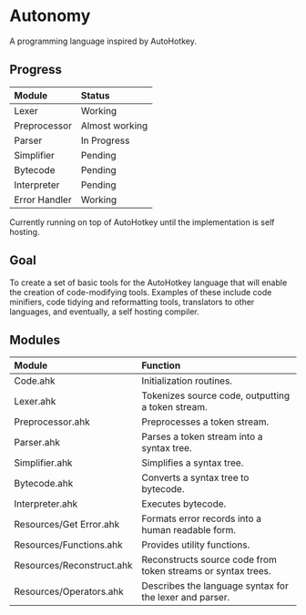 Autonomy
========
A programming language inspired by AutoHotkey.

Progress
--------

| Module        | Status         |
|:--------------|:---------------|
| Lexer         | Working        |
| Preprocessor  | Almost working |
| Parser        | In Progress    |
| Simplifier    | Pending        |
| Bytecode      | Pending        |
| Interpreter   | Pending        |
| Error Handler | Working        |

Currently running on top of AutoHotkey until the implementation is self hosting.


Goal
----

To create a set of basic tools for the AutoHotkey language that will enable the creation of code-modifying tools. Examples of these include code minifiers, code tidying and reformatting tools, translators to other languages, and eventually, a self hosting compiler.


Modules
-------

| Module                    | Function                                                     |
|:--------------------------|:-------------------------------------------------------------|
| Code.ahk                  | Initialization routines.                                     |
| Lexer.ahk                 | Tokenizes source code, outputting a token stream.            |
| Preprocessor.ahk          | Preprocesses a token stream.                                 |
| Parser.ahk                | Parses a token stream into a syntax tree.                    |
| Simplifier.ahk            | Simplifies a syntax tree.                                    |
| Bytecode.ahk              | Converts a syntax tree to bytecode.                          |
| Interpreter.ahk           | Executes bytecode.                                           |
| Resources/Get Error.ahk   | Formats error records into a human readable form.            |
| Resources/Functions.ahk   | Provides utility functions.                                  |
| Resources/Reconstruct.ahk | Reconstructs source code from token streams or syntax trees. |
| Resources/Operators.ahk   | Describes the language syntax for the lexer and parser.      |